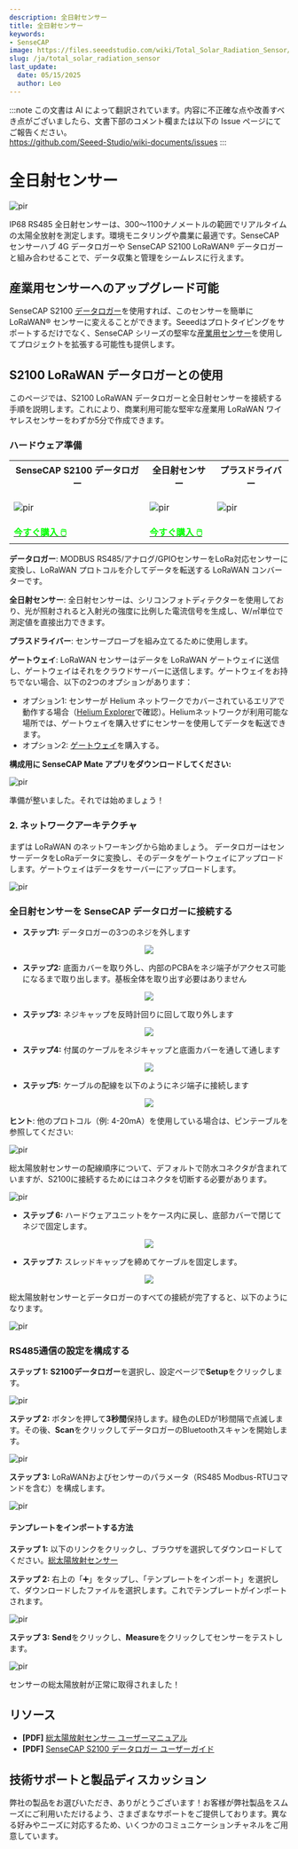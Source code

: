 ```yaml
---
description: 全日射センサー
title: 全日射センサー
keywords:
- SenseCAP
image: https://files.seeedstudio.com/wiki/Total_Solar_Radiation_Sensor/image1.webp
slug: /ja/total_solar_radiation_sensor
last_update:
  date: 05/15/2025
  author: Leo
---
```

:::note
この文書は AI によって翻訳されています。内容に不正確な点や改善すべき点がございましたら、文書下部のコメント欄または以下の Issue ページにてご報告ください。  
https://github.com/Seeed-Studio/wiki-documents/issues
:::

# 全日射センサー

<p style={{textAlign: 'center'}}><img src="https://files.seeedstudio.com/wiki/Total_Solar_Radiation_Sensor/image1.png" alt="pir" width={800} height="auto" /></p>

IP68 RS485 全日射センサーは、300～1100ナノメートルの範囲でリアルタイムの太陽全放射を測定します。環境モニタリングや農業に最適です。SenseCAP センサーハブ 4G データロガーや SenseCAP S2100 LoRaWAN® データロガーと組み合わせることで、データ収集と管理をシームレスに行えます。

## 産業用センサーへのアップグレード可能

SenseCAP S2100 [データロガー](https://www.seeedstudio.com/SenseCAP-S2100-LoRaWAN-Data-Logger-p-5361.html?queryID=ec697c44483ad32db968bd7daaf7839d&objectID=5361&indexName=bazaar_retailer_products)を使用すれば、このセンサーを簡単に LoRaWAN® センサーに変えることができます。Seeedはプロトタイピングをサポートするだけでなく、SenseCAP シリーズの堅牢な[産業用センサー](https://www.seeedstudio.com/catalogsearch/result/?q=sensecap&categories=SenseCAP&application=Temperature%2FHumidity~Soil~Gas~Light~Weather~Water~Automation~Positioning~Machine%20Learning~Voice%20Recognition&compatibility=SenseCAP)を使用してプロジェクトを拡張する可能性も提供します。

## S2100 LoRaWAN データロガーとの使用

このページでは、S2100 LoRaWAN データロガーと全日射センサーを接続する手順を説明します。これにより、商業利用可能な堅牢な産業用 LoRaWAN ワイヤレスセンサーをわずか5分で作成できます。

### ハードウェア準備

<table align="center">
 <tr>
     <th>SenseCAP S2100 データロガー</th>
      <th>全日射センサー</th>
    <th>プラスドライバー</th>
 </tr>
 <tr>
     <td><p style={{textAlign: 'center'}}><img src="https://files.seeedstudio.com/wiki/Total_Solar_Radiation_Sensor/image1.png" alt="pir" width={800} height="auto" /></p></td>
     <td><p style={{textAlign: 'center'}}><img src="https://files.seeedstudio.com/wiki/Total_Solar_Radiation_Sensor/image2.png" alt="pir" width={800} height="auto" /></p></td>
      <td><p style={{textAlign: 'center'}}><img src="https://files.seeedstudio.com/wiki/Total_Solar_Radiation_Sensor/image3.png" alt="pir" width={800} height="auto" /></p></td>
 </tr>
    <tr>
     <td><div class="get_one_now_container" style={{textAlign: 'center'}}>
      <a class="get_one_now_item" href="https://www.seeedstudio.com/SenseCAP-S2100-LoRaWAN-Data-Logger-p-5361.html" target="_blank">
            <strong><span><font color={'FFFFFF'} size={"4"}> 今すぐ購入 🖱️</font></span></strong>
      </a>
  </div></td>
     <td><div class="get_one_now_container" style={{textAlign: 'center'}}>
      <a class="get_one_now_item" href="https://www.seeedstudio.com/RS485-p-5691.html" target="_blank">
            <strong><span><font color={'FFFFFF'} size={"4"}> 今すぐ購入 🖱️</font></span></strong>
      </a>
  </div></td>
  <td>
  </td>
 </tr>
</table>

**データロガー**: MODBUS RS485/アナログ/GPIOセンサーをLoRa対応センサーに変換し、LoRaWAN プロトコルを介してデータを転送する LoRaWAN コンバーターです。

**全日射センサー**: 全日射センサーは、シリコンフォトディテクターを使用しており、光が照射されると入射光の強度に比例した電流信号を生成し、W/㎡単位で測定値を直接出力できます。

**プラスドライバー**: センサープローブを組み立てるために使用します。

**ゲートウェイ**: LoRaWAN センサーはデータを LoRaWAN ゲートウェイに送信し、ゲートウェイはそれをクラウドサーバーに送信します。ゲートウェイをお持ちでない場合、以下の2つのオプションがあります：

- オプション1: センサーが Helium ネットワークでカバーされているエリアで動作する場合（[Helium Explorer](https://explorer.helium.com/)で確認）。Heliumネットワークが利用可能な場所では、ゲートウェイを購入せずにセンサーを使用してデータを転送できます。
- オプション2: [ゲートウェイ](https://www.seeedstudio.com/SenseCAP-Multi-Platform-LoRaWAN-Indoor-Gateway-SX1302-US915-p-5472.html)を購入する。

**構成用に SenseCAP Mate アプリをダウンロードしてください:**

<p style={{textAlign: 'center'}}><img src="https://files.seeedstudio.com/wiki/Total_Solar_Radiation_Sensor/image4.png" alt="pir" width={300} height="auto" /></p>

準備が整いました。それでは始めましょう！

### 2. ネットワークアーキテクチャ

まずは LoRaWAN のネットワーキングから始めましょう。
データロガーはセンサーデータをLoRaデータに変換し、そのデータをゲートウェイにアップロードします。ゲートウェイはデータをサーバーにアップロードします。

<p style={{textAlign: 'center'}}><img src="https://files.seeedstudio.com/wiki/Total_Solar_Radiation_Sensor/image5.png" alt="pir" width={800} height="auto" /></p>

### 全日射センサーを SenseCAP データロガーに接続する

- **ステップ1:** データロガーの3つのネジを外します

<div align="center"><img width={800} src="https://files.seeedstudio.com/wiki/SenseCAP-S2110/70.jpg"/></div>

- **ステップ2:** 底面カバーを取り外し、内部のPCBAをネジ端子がアクセス可能になるまで取り出します。基板全体を取り出す必要はありません

<div align="center"><img width={800} src="https://files.seeedstudio.com/wiki/SenseCAP-S2110/71.jpg"/></div>

- **ステップ3:** ネジキャップを反時計回りに回して取り外します

<div align="center"><img width={800} src="https://files.seeedstudio.com/wiki/SenseCAP-S2110/72.jpg"/></div>

- **ステップ4:** 付属のケーブルをネジキャップと底面カバーを通して通します

<div align="center"><img width={800} src="https://files.seeedstudio.com/wiki/SenseCAP-S2110/73.jpg"/></div>

- **ステップ5:** ケーブルの配線を以下のようにネジ端子に接続します

<div align="center"><img width={800} src="https://files.seeedstudio.com/wiki/SenseCAP-S2110/71.jpg"/></div>

**ヒント**: 他のプロトコル（例: 4-20mA）を使用している場合は、ピンテーブルを参照してください:

<p style={{textAlign: 'center'}}><img src="https://files.seeedstudio.com/wiki/Total_Solar_Radiation_Sensor/image6.png" alt="pir" width={800} height="auto" /></p>

総太陽放射センサーの配線順序について、デフォルトで防水コネクタが含まれていますが、S2100に接続するためにはコネクタを切断する必要があります。

<p style={{textAlign: 'center'}}><img src="https://files.seeedstudio.com/wiki/Total_Solar_Radiation_Sensor/image7.png" alt="pir" width={800} height="auto" /></p>

- **ステップ 6:** ハードウェアユニットをケース内に戻し、底部カバーで閉じてネジで固定します。

<div align="center"><img width={800} src="https://files.seeedstudio.com/wiki/SenseCAP-S2110/75.jpg"/></div>

- **ステップ 7:** スレッドキャップを締めてケーブルを固定します。

<div align="center"><img width={800} src="https://files.seeedstudio.com/wiki/SenseCAP-S2110/76.jpg"/></div>

総太陽放射センサーとデータロガーのすべての接続が完了すると、以下のようになります。

<p style={{textAlign: 'center'}}><img src="https://files.seeedstudio.com/wiki/Total_Solar_Radiation_Sensor/image8.jpg" alt="pir" width={800} height="auto" /></p>

### RS485通信の設定を構成する

**ステップ 1:** **S2100データロガー**を選択し、設定ページで**Setup**をクリックします。

<p style={{textAlign: 'center'}}><img src="https://files.seeedstudio.com/wiki/Total_Solar_Radiation_Sensor/image9.png" alt="pir" width={800} height="auto" /></p>

**ステップ 2:** ボタンを押して**3秒間**保持します。緑色のLEDが1秒間隔で点滅します。その後、**Scan**をクリックしてデータロガーのBluetoothスキャンを開始します。

<p style={{textAlign: 'center'}}><img src="https://files.seeedstudio.com/wiki/Total_Solar_Radiation_Sensor/gif1.gif" alt="pir" width={800} height="auto" /></p>

**ステップ 3:** LoRaWANおよびセンサーのパラメータ（RS485 Modbus-RTUコマンドを含む）を構成します。

<p style={{textAlign: 'center'}}><img src="https://files.seeedstudio.com/wiki/Total_Solar_Radiation_Sensor/image10.png" alt="pir" width={800} height="auto" /></p>

#### テンプレートをインポートする方法

**ステップ 1:** 以下のリンクをクリックし、ブラウザを選択してダウンロードしてください。[総太陽放射センサー](https://files.seeedstudio.com/wiki/Total_Solar_Radiation_Sensor/Total%20Solar%20Radiation%20Sensor.seeed)

**ステップ 2:** 右上の「➕」をタップし、「テンプレートをインポート」を選択して、ダウンロードしたファイルを選択します。これでテンプレートがインポートされます。

<p style={{textAlign: 'center'}}><img src="https://files.seeedstudio.com/wiki/Total_Solar_Radiation_Sensor/image11.png" alt="pir" width={800} height="auto" /></p>

**ステップ 3:** **Send**をクリックし、**Measure**をクリックしてセンサーをテストします。

<p style={{textAlign: 'center'}}><img src="https://files.seeedstudio.com/wiki/Total_Solar_Radiation_Sensor/image12.png" alt="pir" width={600} height="auto" /></p>

センサーの総太陽放射が正常に取得されました！

## リソース

- **[PDF]** [総太陽放射センサー ユーザーマニュアル](https://files.seeedstudio.com/products/SenseCAP/rs485%E4%BC%A0%E6%84%9F%E5%99%A8/Total%20Solar%20Radiation%20Sensor%20(S-ZFS-02)%20User's%20Manual.pdf)
- **[PDF]** [SenseCAP S2100 データロガー ユーザーガイド](https://files.seeedstudio.com/products/SenseCAP/S2100/SenseCAP%20S2100%20LoRaWAN%20Data%20Logger%20User%20Guide.pdf)

## 技術サポートと製品ディスカッション

弊社の製品をお選びいただき、ありがとうございます！お客様が弊社製品をスムーズにご利用いただけるよう、さまざまなサポートをご提供しております。異なる好みやニーズに対応するため、いくつかのコミュニケーションチャネルをご用意しています。

<div class="button_tech_support_container">
<a href="https://forum.seeedstudio.com/" class="button_forum"></a>
<a href="https://www.seeedstudio.com/contacts" class="button_email"></a>
</div>

<div class="button_tech_support_container">
<a href="https://discord.gg/eWkprNDMU7" class="button_discord"></a>
<a href="https://github.com/Seeed-Studio/wiki-documents/discussions/69" class="button_discussion"></a>
</div>